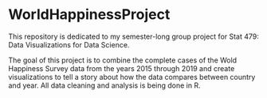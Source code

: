 # WorldHappinessProject
This repository is dedicated to my semester-long group project for Stat 479: Data Visualizations for Data Science.

The goal of this project is to combine the complete cases of the Wold Happiness Survey data from the years 2015 through 2019 and create visualizations to tell a story about how the data compares between country and year.
All data cleaning and analysis is being done in R.
